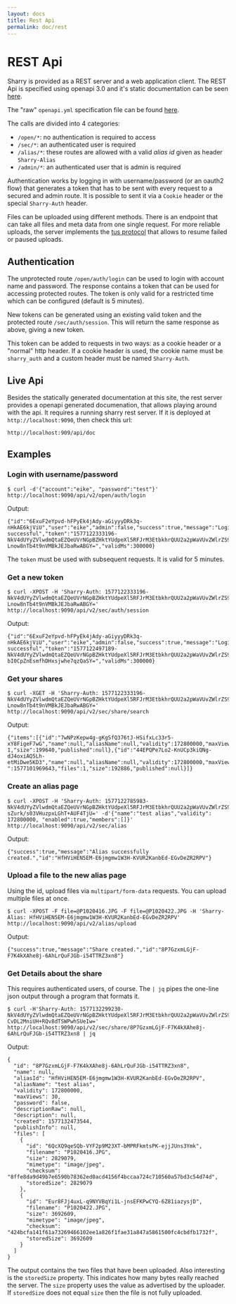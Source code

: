 ```yaml
---
layout: docs
title: Rest Api
permalink: doc/rest
---
```


# REST Api

Sharry is provided as a REST server and a web application client. The
REST Api is specified using openapi 3.0 and it's static documentation
can be seen [here](../openapi/sharry-openapi.html).

The "raw" `openapi.yml` specification file can be found
[here](../openapi/sharry-openapi.yml).

The calls are divided into 4 categories:

- `/open/*`: no authentication is required to access
- `/sec/*`: an authenticated user is required
- `/alias/*`: these routes are allowed with a valid *alias id* given
  as header `Sharry-Alias`
- `/admin/*`: an authenticated user that is admin is required

Authentication works by logging in with username/password (or an
oauth2 flow) that generates a token that has to be sent with every
request to a secured and admin route. It is possible to sent it via a
`Cookie` header or the special `Sharry-Auth` header.

Files can be uploaded using different methods. There is an endpoint
that can take all files and meta data from one single request. For
more reliable uploads, the server implements the [tus
protocol](https://tus.io/protocols/resumable-upload.html) that allows
to resume failed or paused uploads.

## Authentication

The unprotected route `/open/auth/login` can be used to login with
account name and password. The response contains a token that can be
used for accessing protected routes. The token is only valid for a
restricted time which can be configured (default is 5 minutes).

New tokens can be generated using an existing valid token and the
protected route `/sec/auth/session`. This will return the same
response as above, giving a new token.

This token can be added to requests in two ways: as a cookie header or
a "normal" http header. If a cookie header is used, the cookie name
must be `sharry_auth` and a custom header must be named
`Sharry-Auth`.

## Live Api

Besides the statically generated documentation at this site, the rest
server provides a openapi generated documenation, that allows playing
around with the api. It requires a running sharry rest server. If it
is deployed at `http://localhost:9090`, then check this url:

```
http://localhost:909/api/doc
```

## Examples

### Login with username/password

```
$ curl -d'{"account":"eike", "password":"test"}' http://localhost:9090/api/v2/open/auth/login
```

Output:
```
{"id":"6ExuF2eYpvd-hFPyEk4jAdy-aGiyyyDRk3q-nHkAE6kjViU","user":"eike","admin":false,"success":true,"message":"Login successful","token":"1577122333196-NkV4dUYyZVlwdmQtaEZQeUVrNGpBZHktYUdpeXl5RFJrM3EtbkhrQUU2a2pWaVUvZWlrZS9mYWxzZQ==-$2a$10$t5OpvGG8/t0.Dw2CO3RSN.-Lnow8nTb4t9nVMBkJEJbaRwABGY=","validMs":300000}
```

The `token` must be used with subsequent requests. It is valid for 5 minutes.

### Get a new token

```
$ curl -XPOST -H 'Sharry-Auth: 1577122333196-NkV4dUYyZVlwdmQtaEZQeUVrNGpBZHktYUdpeXl5RFJrM3EtbkhrQUU2a2pWaVUvZWlrZS9mYWxzZQ==-$2a$10$t5OpvGG8/t0.Dw2CO3RSN.-Lnow8nTb4t9nVMBkJEJbaRwABGY=' http://localhost:9090/api/v2/sec/auth/session
```

Output:
```
{"id":"6ExuF2eYpvd-hFPyEk4jAdy-aGiyyyDRk3q-nHkAE6kjViU","user":"eike","admin":false,"success":true,"message":"Login successful","token":"1577122497189-NkV4dUYyZVlwdmQtaEZQeUVrNGpBZHktYUdpeXl5RFJrM3EtbkhrQUU2a2pWaVUvZWlrZS9mYWxzZQ==-$2a$10$9/VNIq8e3YxHKTLyE0JwbO-bI0CpZnEsmfhDHxsjwhe7qzQaSY=","validMs":300000}
```

### Get your shares

```
$ curl -XGET -H 'Sharry-Auth: 1577122333196-NkV4dUYyZVlwdmQtaEZQeUVrNGpBZHktYUdpeXl5RFJrM3EtbkhrQUU2a2pWaVUvZWlrZS9mYWxzZQ==-$2a$10$t5OpvGG8/t0.Dw2CO3RSN.-Lnow8nTb4t9nVMBkJEJbaRwABGY=' http://localhost:9090/api/v2/sec/share/search
```

Output:
```
{"items":[{"id":"7wNPzKepw4g-gKgSfQ376tJ-HSifxLc33r5-xY8FigeF7wG","name":null,"aliasName":null,"validity":172800000,"maxViews":30,"password":false,"created":1577102005295,"files":
1,"size":199640,"published":null},{"id":"44EPQPe7Lo2-KnUCp3kiQNg-dJ4oxiAQ5Lh-etMiDwe5KD3","name":null,"aliasName":null,"validity":172800000,"maxViews":30,"password":false,"created
":1577101969643,"files":1,"size":192886,"published":null}]}
```

### Create an alias page

```
$ curl -XPOST -H 'Sharry-Auth: 1577122785983-NkV4dUYyZVlwdmQtaEZQeUVrNGpBZHktYUdpeXl5RFJrM3EtbkhrQUU2a2pWaVUvZWlrZS9mYWxzZQ==-$2a$10$kceo1M6cRNpMpptb0F67uO-sZurk/s03VHuzpxLGhT+AUF4TjU=' -d'{"name":"test alias","validity": 172800000, "enabled":true,"members":[]}' http://localhost:9090/api/v2/sec/alias
```

Output:
```
{"success":true,"message":"Alias successfully created.","id":"HfHViHEN5EM-E6jmgmw1W3H-KVUR2KanbEd-EGvDeZR2RPV"}
```

### Upload a file to the new alias page

Using the id, upload files via `multipart/form-data` requests. You can
upload multiple files at once.

```
$ curl -XPOST -F file=@P1020416.JPG -F file=@P1020422.JPG -H 'Sharry-Alias: HfHViHEN5EM-E6jmgmw1W3H-KVUR2KanbEd-EGvDeZR2RPV' http://localhost:9090/api/v2/alias/upload
```

Output:
```
{"success":true,"message":"Share created.","id":"8P7GzxmLGjF-F7K4kXAhe8j-6AhLrQuFJGb-i54TTRZ3xn8"}
```

### Get Details about the share

This requires authenticated users, of course. The `| jq` pipes the
one-line json output through a program that formats it.

```
$ curl -H'Sharry-Auth: 1577132299230-NkV4dUYyZVlwdmQtaEZQeUVrNGpBZHktYUdpeXl5RFJrM3EtbkhrQUU2a2pWaVUvZWlrZS9mYWxzZQ==-$2a$10$jFhOEGYktHb8yiLF5mhHjO-CvDL2MniUH+RQv8dTSWPwhSUeIw=' http://localhost:9090/api/v2/sec/share/8P7GzxmLGjF-F7K4kXAhe8j-6AhLrQuFJGb-i54TTRZ3xn8 | jq
```

Output:
```
{
  "id": "8P7GzxmLGjF-F7K4kXAhe8j-6AhLrQuFJGb-i54TTRZ3xn8",
  "name": null,
  "aliasId": "HfHViHEN5EM-E6jmgmw1W3H-KVUR2KanbEd-EGvDeZR2RPV",
  "aliasName": "test alias",
  "validity": 172800000,
  "maxViews": 30,
  "password": false,
  "descriptionRaw": null,
  "description": null,
  "created": 1577132473544,
  "publishInfo": null,
  "files": [
    {
      "id": "6QcXQ9qeSQb-VYF2p9M23XT-bMPRFkmtsPK-ejjJUns3Ymk",
      "filename": "P1020416.JPG",
      "size": 2829079,
      "mimetype": "image/jpeg",
      "checksum": "8ffe8da9d49b7e6590b78362ed0acd4156f4bccaa724c710560a57bd3c54d74d",
      "storedSize": 2829079
    },
    {
      "id": "Eur8FJj4uxL-q9NYVBqYi1L-jnsEFKPwCYQ-6Z81iazysjD",
      "filename": "P1020422.JPG",
      "size": 3692609,
      "mimetype": "image/jpeg",
      "checksum": "424bcfa141f61a73269466102ee1a826f1fae31a847a5861500fc4cbdfb1732f",
      "storedSize": 3692609
    }
  ]
}
```

The output contains the two files that have been uploaded. Also
interesting is the `storedSize` property. This indicates how many
bytes really reached the server. The `size` property uses the value as
advertised by the uploader. If `storedSize` does not equal `size` then
the file is not fully uploaded.
